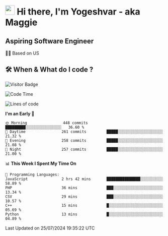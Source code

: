 <h1><img src="https://emojis.slackmojis.com/emojis/images/1531849430/4246/blob-sunglasses.gif?1531849430" width="30"/> Hi there, I'm Yogeshvar - aka Maggie</h1>

## Aspiring Software Engineer
🏂🏻  Based on US 

## 🛠 When & What do I code ?  

![Visitor Badge](https://visitor-badge.feriirawann.repl.co?username=yogeshvar&repo=yogeshvar&label=Visitors&style=plastic&color=%23457BFF&contentType=svg)

<!--START_SECTION:waka-->
![Code Time](http://img.shields.io/badge/Code%20Time-2%2C914%20hrs%2013%20mins-blue)

![Lines of code](https://img.shields.io/badge/From%20Hello%20World%20I%27ve%20Written-4.1%20million%20lines%20of%20code-blue)

**I'm an Early 🐤** 

```text
🌞 Morning                448 commits         █████████░░░░░░░░░░░░░░░░   36.60 % 
🌆 Daytime                261 commits         █████░░░░░░░░░░░░░░░░░░░░   21.32 % 
🌃 Evening                258 commits         █████░░░░░░░░░░░░░░░░░░░░   21.08 % 
🌙 Night                  257 commits         █████░░░░░░░░░░░░░░░░░░░░   21.00 % 
```


📊 **This Week I Spent My Time On** 

```text
💬 Programming Languages: 
JavaScript               2 hrs 42 mins       ███████████████░░░░░░░░░░   58.89 % 
PHP                      36 mins             ███░░░░░░░░░░░░░░░░░░░░░░   13.34 % 
CSV                      29 mins             ███░░░░░░░░░░░░░░░░░░░░░░   10.57 % 
C++                      15 mins             █░░░░░░░░░░░░░░░░░░░░░░░░   05.69 % 
Python                   13 mins             █░░░░░░░░░░░░░░░░░░░░░░░░   04.89 % 
```


 Last Updated on 25/07/2024 19:35:22 UTC
<!--END_SECTION:waka-->
